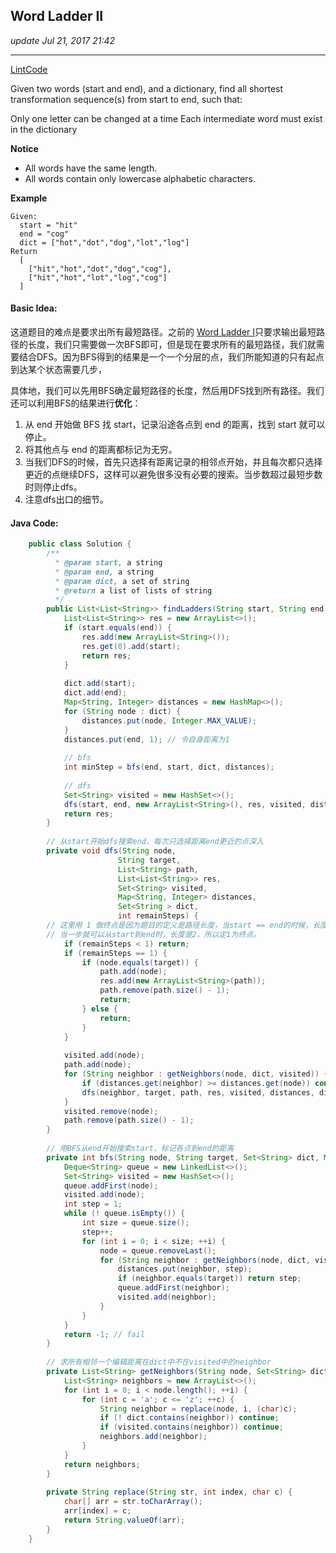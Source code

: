 ## Word Ladder II
_update Jul 21, 2017 21:42_

---
[LintCode](http://www.lintcode.com/en/problem/word-ladder-ii/)

Given two words (start and end), and a dictionary, find all shortest transformation sequence(s) from start to end, such that:

Only one letter can be changed at a time
Each intermediate word must exist in the dictionary

**Notice**

*  All words have the same length.
*  All words contain only lowercase alphabetic characters.

**Example**

    Given:
      start = "hit"
      end = "cog"
      dict = ["hot","dot","dog","lot","log"]
    Return
      [
        ["hit","hot","dot","dog","cog"],
        ["hit","hot","lot","log","cog"]
      ]
      
#### Basic Idea:
这道题目的难点是要求出所有最短路径。之前的 [Word Ladder I](https://will-gxz.gitbooks.io/xiaozheng_algo/content/graph/word-ladder.html)只要求输出最短路径的长度，我们只需要做一次BFS即可，但是现在要求所有的最短路径，我们就需要结合DFS。因为BFS得到的结果是一个一个分层的点，我们所能知道的只有起点到达某个状态需要几步，

具体地，我们可以先用BFS确定最短路径的长度，然后用DFS找到所有路径。我们还可以利用BFS的结果进行**优化**：
1.  从 end 开始做 BFS 找 start，记录沿途各点到 end 的距离，找到 start 就可以停止。
2.  将其他点与 end 的距离都标记为无穷。
3.  当我们DFS的时候，首先只选择有距离记录的相邻点开始，并且每次都只选择更近的点继续DFS，这样可以避免很多没有必要的搜索。当步数超过最短步数时则停止dfs。
4.  注意dfs出口的细节。

#### Java Code:
```java
    public class Solution {
        /**
          * @param start, a string
          * @param end, a string
          * @param dict, a set of string
          * @return a list of lists of string
          */
        public List<List<String>> findLadders(String start, String end, Set<String> dict) {
            List<List<String>> res = new ArrayList<>();
            if (start.equals(end)) {
                res.add(new ArrayList<String>());
                res.get(0).add(start);
                return res;
            }
            
            dict.add(start);
            dict.add(end);
            Map<String, Integer> distances = new HashMap<>();
            for (String node : dict) {
                distances.put(node, Integer.MAX_VALUE);
            }
            distances.put(end, 1); // 令自身距离为1
            
            // bfs
            int minStep = bfs(end, start, dict, distances);
    
            // dfs
            Set<String> visited = new HashSet<>();
            dfs(start, end, new ArrayList<String>(), res, visited, distances, dict, minStep);
            return res;
        }
        
        // 从start开始dfs搜索end，每次只选择距离end更近的点深入
        private void dfs(String node,
                        String target,
                        List<String> path, 
                        List<List<String>> res,
                        Set<String> visited, 
                        Map<String, Integer> distances,
                        Set<String > dict, 
                        int remainSteps) {
        // 这里用 1 做终点是因为题目的定义是路径长度，当start == end的时候，长度是1
        // 当一步就可以从start到end时，长度是2，所以定1为终点。
            if (remainSteps < 1) return;
            if (remainSteps == 1) {
                if (node.equals(target)) {
                    path.add(node);
                    res.add(new ArrayList<String>(path));
                    path.remove(path.size() - 1);
                    return;
                } else {
                    return;
                }
            }
            
            visited.add(node);
            path.add(node);
            for (String neighbor : getNeighbors(node, dict, visited)) {
                if (distances.get(neighbor) >= distances.get(node)) continue;
                dfs(neighbor, target, path, res, visited, distances, dict, remainSteps - 1);
            }
            visited.remove(node);
            path.remove(path.size() - 1);
        }
        
        // 用BFS从end开始搜索start，标记各点到end的距离
        private int bfs(String node, String target, Set<String> dict, Map<String, Integer> distances) {
            Deque<String> queue = new LinkedList<>();
            Set<String> visited = new HashSet<>();
            queue.addFirst(node);
            visited.add(node);
            int step = 1;
            while (! queue.isEmpty()) {
                int size = queue.size();
                step++;
                for (int i = 0; i < size; ++i) {
                    node = queue.removeLast();
                    for (String neighbor : getNeighbors(node, dict, visited)) {
                        distances.put(neighbor, step);
                        if (neighbor.equals(target)) return step;
                        queue.addFirst(neighbor);
                        visited.add(neighbor);
                    }
                }
            }
            return -1; // fail
        }
        
        // 求所有相邻一个编辑距离在dict中不在visited中的neighbor
        private List<String> getNeighbors(String node, Set<String> dict, Set<String> visited) {
            List<String> neighbors = new ArrayList<>();
            for (int i = 0; i < node.length(); ++i) {
                for (int c = 'a'; c <= 'z'; ++c) {
                    String neighbor = replace(node, i, (char)c);
                    if (! dict.contains(neighbor)) continue;
                    if (visited.contains(neighbor)) continue;
                    neighbors.add(neighbor);
                }
            }
            return neighbors;
        }
        
        private String replace(String str, int index, char c) {
            char[] arr = str.toCharArray();
            arr[index] = c;
            return String.valueOf(arr);
        }
    }
```